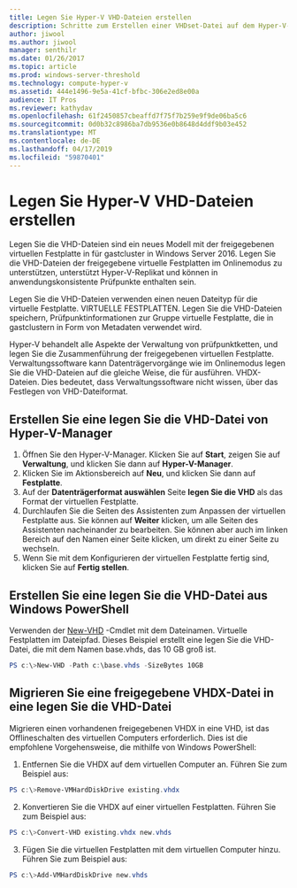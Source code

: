 ```yaml
---
title: Legen Sie Hyper-V VHD-Dateien erstellen
description: Schritte zum Erstellen einer VHDset-Datei auf dem Hyper-V-2016
author: jiwool
ms.author: jiwool
manager: senthilr
ms.date: 01/26/2017
ms.topic: article
ms.prod: windows-server-threshold
ms.technology: compute-hyper-v
ms.assetid: 444e1496-9e5a-41cf-bfbc-306e2ed8e00a
audience: IT Pros
ms.reviewer: kathydav
ms.openlocfilehash: 61f2450857cbeaffd7f75f7b259e9f9de06ba5c6
ms.sourcegitcommit: 0d0b32c8986ba7db9536e0b8648d4ddf9b03e452
ms.translationtype: MT
ms.contentlocale: de-DE
ms.lasthandoff: 04/17/2019
ms.locfileid: "59870401"
---
```

# <a name="create-hyper-v-vhd-set-files"></a>Legen Sie Hyper-V VHD-Dateien erstellen
Legen Sie die VHD-Dateien sind ein neues Modell mit der freigegebenen virtuellen Festplatte in für gastcluster in Windows Server 2016. Legen Sie die VHD-Dateien der freigegebene virtuelle Festplatten im Onlinemodus zu unterstützen, unterstützt Hyper-V-Replikat und können in anwendungskonsistente Prüfpunkte enthalten sein. 

Legen Sie die VHD-Dateien verwenden einen neuen Dateityp für die virtuelle Festplatte. VIRTUELLE FESTPLATTEN. Legen Sie die VHD-Dateien speichern, Prüfpunktinformationen zur Gruppe virtuelle Festplatte, die in gastclustern in Form von Metadaten verwendet wird.

Hyper-V behandelt alle Aspekte der Verwaltung von prüfpunktketten, und legen Sie die Zusammenführung der freigegebenen virtuellen Festplatte. Verwaltungssoftware kann Datenträgervorgänge wie im Onlinemodus legen Sie die VHD-Dateien auf die gleiche Weise, die für ausführen. VHDX-Dateien. Dies bedeutet, dass Verwaltungssoftware nicht wissen, über das Festlegen von VHD-Dateiformat.

## <a name="create-a-vhd-set-file-from-hyper-v-manager"></a>Erstellen Sie eine legen Sie die VHD-Datei von Hyper-V-Manager

1.  Öffnen Sie den Hyper-V-Manager. Klicken Sie auf **Start**, zeigen Sie auf **Verwaltung**, und klicken Sie dann auf **Hyper-V-Manager**.
2.  Klicken Sie im Aktionsbereich auf **Neu**, und klicken Sie dann auf **Festplatte**.
3.  Auf der **Datenträgerformat auswählen** Seite **legen Sie die VHD** als das Format der virtuellen Festplatte.
4.  Durchlaufen Sie die Seiten des Assistenten zum Anpassen der virtuellen Festplatte aus. Sie können auf **Weiter** klicken, um alle Seiten des Assistenten nacheinander zu bearbeiten. Sie können aber auch im linken Bereich auf den Namen einer Seite klicken, um direkt zu einer Seite zu wechseln.
5.  Wenn Sie mit dem Konfigurieren der virtuellen Festplatte fertig sind, klicken Sie auf **Fertig stellen**.

## <a name="create-a-vhd-set-file-from-windows-powershell"></a>Erstellen Sie eine legen Sie die VHD-Datei aus Windows PowerShell

Verwenden der [New-VHD](https://technet.microsoft.com/library/hh848503.aspx) -Cmdlet mit dem Dateinamen. Virtuelle Festplatten im Dateipfad. Dieses Beispiel erstellt eine legen Sie die VHD-Datei, die mit dem Namen base.vhds, das 10 GB groß ist.

``` PowerShell
PS c:\>New-VHD -Path c:\base.vhds -SizeBytes 10GB
```

## <a name="migrate-a-shared-vhdx-file-to-a-vhd-set-file"></a>Migrieren Sie eine freigegebene VHDX-Datei in eine legen Sie die VHD-Datei

Migrieren einen vorhandenen freigegebenen VHDX in eine VHD, ist das Offlineschalten des virtuellen Computers erforderlich. Dies ist die empfohlene Vorgehensweise, die mithilfe von Windows PowerShell:

1.  Entfernen Sie die VHDX auf dem virtuellen Computer an. Führen Sie zum Beispiel aus: 
  ``` PowerShell
  PS c:\>Remove-VMHardDiskDrive existing.vhdx
  ```
  
2.  Konvertieren Sie die VHDX auf einer virtuellen Festplatten. Führen Sie zum Beispiel aus:
  ``` PowerShell
  PS c:\>Convert-VHD existing.vhdx new.vhds
  ```
  
3.  Fügen Sie die virtuellen Festplatten mit dem virtuellen Computer hinzu. Führen Sie zum Beispiel aus:
  ``` PowerShell
  PS c:\>Add-VMHardDiskDrive new.vhds
  ```
  



